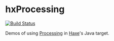 # hxProcessing

[![Build Status](https://travis-ci.org/andyli/hxProcessing.svg)](https://travis-ci.org/andyli/hxProcessing)

Demos of using [Processing](http://processing.org/) in [Haxe](http://haxe.org/)'s Java target.